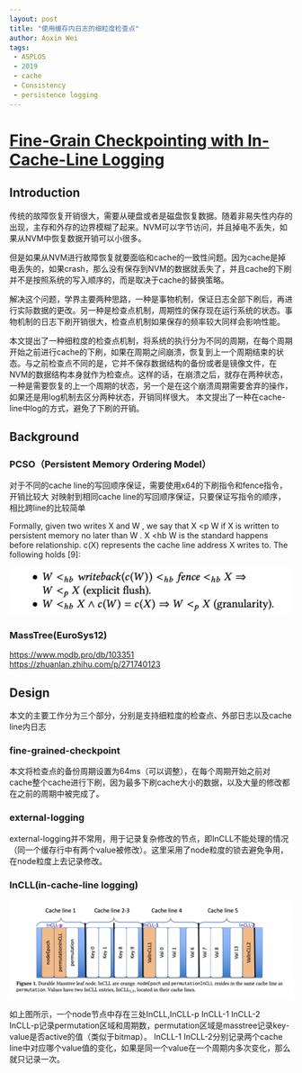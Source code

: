 ```yaml
---
layout: post
title: "使用缓存内日志的细粒度检查点"
author: Aoxin Wei
tags:
 - ASPLOS
 - 2019
 - cache 
 - Consistency
 - persistence logging
---
```

# [Fine-Grain Checkpointing with In-Cache-Line Logging](https://dl.acm.org/doi/abs/10.1145/3297858.3304046)

## Introduction
传统的故障恢复开销很大，需要从硬盘或者是磁盘恢复数据。随着非易失性内存的出现，主存和外存的边界模糊了起来。NVM可以字节访问，并且掉电不丢失，如果从NVM中恢复数据开销可以小很多。

但是如果从NVM进行故障恢复就要面临和cache的一致性问题。因为cache是掉电丢失的，如果crash，那么没有保存到NVM的数据就丢失了，并且cache的下刷并不是按照系统的写入顺序的，而是取决于cache的替换策略。

解决这个问题，学界主要两种思路，一种是事物机制，保证日志全部下刷后，再进行实际数据的更改。另一种是检查点机制，周期性的保存现在运行系统的状态。事物机制的日志下刷开销很大，检查点机制如果保存的频率较大同样会影响性能。

本文提出了一种细粒度的检查点机制，将系统的执行分为不同的周期，在每个周期开始之前进行cache的下刷，如果在周期之间崩溃，恢复到上一个周期结束的状态。与之前检查点不同的是，它并不保存数据结构的备份或者是镜像文件，在NVM的数据结构本身就作为检查点。这样的话，在崩溃之后，就存在两种状态，一种是需要恢复的上一个周期的状态，另一个是在这个崩溃周期需要舍弃的操作，如果还是用log机制去区分两种状态，开销同样很大。
本文提出了一种在cache-line中log的方式，避免了下刷的开销。

## Background
### PCSO（Persistent Memory Ordering Model）
对于不同的cache line的写回顺序保证，需要使用x64的下刷指令和fence指令，开销比较大
对映射到相同cache line的写回顺序保证，只要保证写指令的顺序，相比跨line的比较简单

Formally, given two writes X and W , we say that X <p
W if X is written to persistent memory no later than W .
X <hb W is the standard happens before relationship. c(X)
represents the cache line address X writes to. The following
holds [9]:

![image](/images/2022-07-06-in-cache-logging/Snipaste_2022-07-06_15-11-11.png)

### MassTree(EuroSys12)
https://www.modb.pro/db/103351  
https://zhuanlan.zhihu.com/p/271740123

## Design
本文的主要工作分为三个部分，分别是支持细粒度的检查点、外部日志以及cache line内日志
### fine-grained-checkpoint
本文将检查点的备份周期设置为64ms（可以调整），在每个周期开始之前对cache整个cache进行下刷，因为最多下刷cache大小的数据，以及大量的修改都在之前的周期中被完成了。
### external-logging
external-logging并不常用，用于记录复杂修改的节点，即InCLL不能处理的情况（同一个缓存行中有两个value被修改）。这里采用了node粒度的锁去避免争用，在node粒度上去记录修改。
### InCLL(in-cache-line logging)
![image](/images/2022-07-06-in-cache-logging/Snipaste_2022-07-06_16-47-15.png)

如上图所示，一个node节点中存在三处InCLL,InCLL-p InCLL-1 InCLL-2  
InCLL-p记录permutation区域和周期数，permutation区域是masstree记录key-value是否active的值（类似于bitmap）。
InCLL-1 InCLL-2分别记录两个cache line中对应哪个value值的变化，如果是同一个value在一个周期内多次变化，那么就只记录一次。